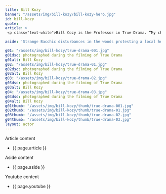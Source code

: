 ```yaml
---
title: Bill Kozy
banner: "/assets/img/bill-kozy/bill-kozy-hero.jpg"
id: bill-kozy
quote: 
article: >
 <p class="text-white">Bill Cozy is the Professor in True Drama. “My character is tapped by the police to give background on Dionysos,” Bill explains, “so the Professor lays out how drama was invented at the same time as democracy.  He explains how the two inventions were created to work together. This is a very important film – it gives you the opportunity to look at the whole enterprise of drama in a new way. We’ve all need to be invested in our democracy and drama is a tool that can help.” </p>

aside: 'Strange Bacchic disturbances in the woods protesting a local horror movie prompt a police investigation. A shadowy figure emerges.  Calling himself the God of Drama, he believes that he can achieve the seemingly impossible goal of returning drama to its original purpose – of preparing citizens for leadership in democracy. As the horror movie spirals out of control, and the Bacchae are consumed in violence - can officer Ailish Walsh discern the truth before a gruesome Greek drama unfolds? <br><br> Director James Thomas creates a Greek tragedy for our time. A horror story that looks at the original role of drama – as the companion invention of democracy – to shed light on how modern media is still working in our lives, in hidden ways, to rip us apart. True Drama is an alarm – a rare moment of clarity – a terrifying jolt - and an invitation to enjoy the true transcendental power of drama to help us envision a better Democracy. '

g01: "/assets/img/bill-kozy/true-drama-001.jpg"
g01dsc: photographed during the filming of True Drama 
g01alt: Bill Kozy 
g02: "/assets/img/bill-kozy/true-drama-01.jpg"
g02dsc: photographed during the filming of True Drama   
g02alt: Bill Kozy  
g03: "/assets/img/bill-kozy/true-drama-02.jpg"
g03dsc: photographed during the filming of True Drama 
g03alt: Bill Kozy
g04: "/assets/img/bill-kozy/true-drama-03.jpg"
g04dsc: photographed during the filming of True Drama  
g04alt: Bill Kozy
g01thumb: "/assets/img/bill-kozy/thumb/true-drama-001.jpg"
g02thumb: "/assets/img/bill-kozy/thumb/true-drama-01.jpg"
g03thumb: "/assets/img/bill-kozy/thumb/true-drama-02.jpg"
g04thumb: "/assets/img/bill-kozy/thumb/true-drama-03.jpg"
layout: actor
---
```


Article content
* {{ page.article }}

Aside content
* {{ page.aside }}

Youtube content
* {{ page.youtube }}

